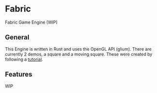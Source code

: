 # Fabric
Fabric Game Engine (WIP)

## General
This Engine is written in Rust and uses the OpenGL API (glium).
There are currently 2 demos, a square and a moving square.
These were created by following a [tutorial](https://github.com/glium/glium/blob/master/book/).

## Features
WIP